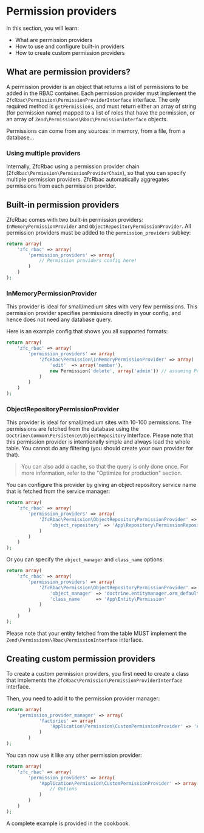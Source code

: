 # Permission providers

In this section, you will learn:

* What are permission providers
* How to use and configure built-in providers
* How to create custom permission providers

## What are permission providers?

A permission provider is an object that returns a list of permissions to be added in the RBAC container. Each
permission provider must implement the `ZfcRbac\Permission\PermissionProviderInterface` interface. The only required
method is `getPermissions`, and must return either an array of string (for permission name) mapped to a list of roles
that have the permission, or an array of `Zend\Permissions\Rbac\PermissionInterface` objects.

Permissions can come from any sources: in memory, from a file, from a database...

### Using multiple providers

Internally, ZfcRbac using a permission provider chain (`ZfcRbac\Permission\PermissionProviderChain`), so that you can
specify multiple permission providers. ZfcRbac automatically aggregates permissions from each permission provider.

## Built-in permission providers

ZfcRbac comes with two built-in permission providers: `InMemoryPermissionProvider` and `ObjectRepositoryPermissionProvider`.
All permission providers must be added to the `permission_providers` subkey:

```php
return array(
    'zfc_rbac' => array(
        'permission_providers' => array(
            // Permission providers config here!
        )
    )
);
```

### InMemoryPermissionProvider

This provider is ideal for small/medium sites with very few permissions. This permission provider specifies permissions
directly in your config, and hence does not need any database query.

Here is an example config that shows you all supported formats:

```php
return array(
    'zfc_rbac' => array(
        'permission_providers' => array(
            'ZfcRbac\Permission\InMemoryPermissionProvider' => array(
                'edit'  => array('member'),
                new Permission('delete', array('admin')) // assuming Permission implements PermissionInterface
            )
        )
    )
);
```

### ObjectRepositoryPermissionProvider

This provider is ideal for small/medium sites with 10-100 permissions. The permissions are fetched from the database
using the `Doctrine\Common\Persistence\ObjectRepository` interface. Please note that this permission provider is intentionally simple
and always load the whole table. You cannot do any filtering (you should create your own provider for that).

> You can also add a cache, so that the query is only done once. For more information, refer to the "Optimize
for production" section.

You can configure this provider by giving an object repository service name that is fetched from the service manager:

```php
return array(
    'zfc_rbac' => array(
        'permission_providers' => array(
            'ZfcRbac\Permission\ObjectRepositoryPermissionProvider' => array(
                'object_repository' => 'App\Repository\PermissionRepository'
            )
        )
    )
);
```

Or you can specify the `object_manager` and `class_name` options:

```php
return array(
    'zfc_rbac' => array(
        'permission_providers' => array(
            'ZfcRbac\Permission\ObjectRepositoryPermissionProvider' => array(
                'object_manager' => 'doctrine.entitymanager.orm_default',
                'class_name'     => 'App\Entity\Permission'
            )
        )
    )
);
```

Please note that your entity fetched from the table MUST implement the `Zend\Permissions\Rbac\PermissionInterface` interface.


## Creating custom permission providers

To create a custom permission providers, you first need to create a class that implements the
`ZfcRbac\Permission\PermissionProviderInterface` interface.

Then, you need to add it to the permission provider manager:

```php
return array(
    'permission_provider_manager' => array(
            'factories' => array(
                'Application\Permission\CustomPermissionProvider' => 'Application\Factory\CustomPermissionProviderFactory'
            )
        )
);
```

You can now use it like any other permission provider:

```php
return array(
    'zfc_rbac' => array(
        'permission_providers' => array(
            'Application\Permission\CustomPermissionProvider' => array(
                // Options
            )
        )
    )
);
```

A complete example is provided in the cookbook.
